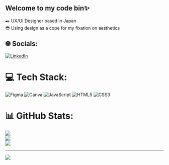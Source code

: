 ## Welcome to my code bin✨

  ✒️ UX/UI Designer based in Japan<br/>
  😎 Using design as a cope for my fixation on aesthetics<bt/>

  
## 🌐 Socials:
[![LinkedIn](https://img.shields.io/badge/LinkedIn-%230077B5.svg?logo=linkedin&logoColor=white)](https://linkedin.com/in/www.linkedin.com/in/mikee-joy-ogata-0094b9263) 

# 💻 Tech Stack:
![Figma](https://img.shields.io/badge/figma-%23F24E1E.svg?style=for-the-badge&logo=figma&logoColor=white) ![Canva](https://img.shields.io/badge/Canva-%2300C4CC.svg?style=for-the-badge&logo=Canva&logoColor=white) ![JavaScript](https://img.shields.io/badge/javascript-%23323330.svg?style=for-the-badge&logo=javascript&logoColor=%23F7DF1E) ![HTML5](https://img.shields.io/badge/html5-%23E34F26.svg?style=for-the-badge&logo=html5&logoColor=white) ![CSS3](https://img.shields.io/badge/css3-%231572B6.svg?style=for-the-badge&logo=css3&logoColor=white)
# 📊 GitHub Stats:
![](https://github-readme-stats.vercel.app/api?username=omikeejoy&theme=dark&hide_border=true&include_all_commits=false&count_private=true)<br/>
![](https://nirzak-streak-stats.vercel.app/?user=omikeejoy&theme=dark&hide_border=true)<br/>
![](https://github-readme-stats.vercel.app/api/top-langs/?username=omikeejoy&theme=dark&hide_border=true&include_all_commits=false&count_private=true&layout=compact)

---
[![](https://visitcount.itsvg.in/api?id=omikeejoy&icon=0&color=0)](https://visitcount.itsvg.in)

<!-- Proudly created with GPRM ( https://gprm.itsvg.in ) -->
